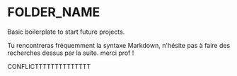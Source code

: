
# FOLDER_NAME

Basic boilerplate to start future projects.

Tu rencontreras fréquemment la syntaxe Markdown, n'hésite pas à faire des recherches dessus par la suite.
merci prof !

CONFLICTTTTTTTTTTTTTT

